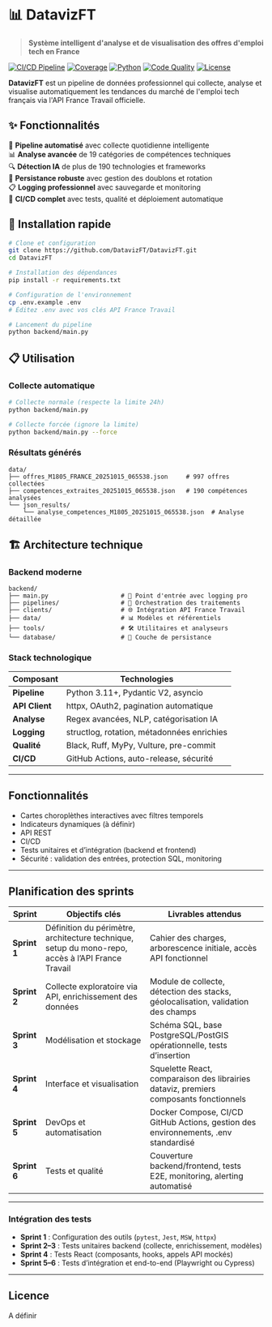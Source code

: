# 📊 DatavizFT

> **Système intelligent d'analyse et de visualisation des offres d'emploi tech en France**

[![CI/CD Pipeline](https://github.com/DatavizFT/DatavizFT/workflows/CI/CD%20Pipeline/badge.svg)](https://github.com/DatavizFT/DatavizFT/actions)
[![Coverage](https://img.shields.io/badge/coverage-95%25-brightgreen.svg)](./htmlcov/index.html)
[![Python](https://img.shields.io/badge/python-3.11+-blue.svg)](https://python.org)
[![Code Quality](https://img.shields.io/badge/code%20quality-A+-green.svg)](./quality.bat)
[![License](https://img.shields.io/badge/license-MIT-green.svg)](LICENSE)

**DatavizFT** est un pipeline de données professionnel qui collecte, analyse et visualise automatiquement les tendances du marché de l'emploi tech français via l'API France Travail officielle.

## ✨ **Fonctionnalités**

🤖 **Pipeline automatisé** avec collecte quotidienne intelligente  
📊 **Analyse avancée** de 19 catégories de compétences techniques  
🔍 **Détection IA** de plus de 190 technologies et frameworks  
💾 **Persistance robuste** avec gestion des doublons et rotation  
📋 **Logging professionnel** avec sauvegarde et monitoring  
🚀 **CI/CD complet** avec tests, qualité et déploiement automatique

## 🚀 **Installation rapide**

```bash
# Clone et configuration
git clone https://github.com/DatavizFT/DatavizFT.git
cd DatavizFT

# Installation des dépendances
pip install -r requirements.txt

# Configuration de l'environnement
cp .env.example .env
# Éditez .env avec vos clés API France Travail

# Lancement du pipeline
python backend/main.py
```

## 📋 **Utilisation**

### **Collecte automatique**
```bash
# Collecte normale (respecte la limite 24h)
python backend/main.py

# Collecte forcée (ignore la limite)
python backend/main.py --force
```

### **Résultats générés**
```
data/
├── offres_M1805_FRANCE_20251015_065538.json     # 997 offres collectées
├── competences_extraites_20251015_065538.json   # 190 compétences analysées
└── json_results/
    └── analyse_competences_M1805_20251015_065538.json  # Analyse détaillée
```

## 🏗️ **Architecture technique**

### **Backend moderne**
```
backend/
├── main.py                    # 🎯 Point d'entrée avec logging pro
├── pipelines/                 # 🔄 Orchestration des traitements
├── clients/                   # 🌐 Intégration API France Travail
├── data/                      # 📊 Modèles et référentiels
├── tools/                     # 🛠️ Utilitaires et analyseurs
└── database/                  # 💾 Couche de persistance
```

### **Stack technologique**
| Composant | Technologies |
|-----------|--------------|
| **Pipeline** | Python 3.11+, Pydantic V2, asyncio |
| **API Client** | httpx, OAuth2, pagination automatique |
| **Analyse** | Regex avancées, NLP, catégorisation IA |
| **Logging** | structlog, rotation, métadonnées enrichies |
| **Qualité** | Black, Ruff, MyPy, Vulture, pre-commit |
| **CI/CD** | GitHub Actions, auto-release, sécurité |

---

## Fonctionnalités

- Cartes choroplèthes interactives avec filtres temporels
- Indicateurs dynamiques (à définir)
- API REST
- CI/CD
- Tests unitaires et d’intégration (backend et frontend)
- Sécurité : validation des entrées, protection SQL, monitoring

---

## Planification des sprints

| Sprint | Objectifs clés | Livrables attendus |
|----------|----------------|---------------------|
| **Sprint 1** | Définition du périmètre, architecture technique, setup du mono-repo, accès à l’API France Travail | Cahier des charges, arborescence initiale, accès API fonctionnel |
| **Sprint 2** | Collecte exploratoire via API, enrichissement des données | Module de collecte, détection des stacks, géolocalisation, validation des champs |
| **Sprint 3** | Modélisation et stockage | Schéma SQL, base PostgreSQL/PostGIS opérationnelle, tests d’insertion |
| **Sprint 4** | Interface et visualisation | Squelette React, comparaison des librairies dataviz, premiers composants fonctionnels |
| **Sprint 5** | DevOps et automatisation | Docker Compose, CI/CD GitHub Actions, gestion des environnements, .env standardisé |
| **Sprint 6** | Tests et qualité | Couverture backend/frontend, tests E2E, monitoring, alerting automatisé |

---

### Intégration des tests

- **Sprint 1** : Configuration des outils (`pytest`, `Jest`, `MSW`, `httpx`)
- **Sprint 2–3** : Tests unitaires backend (collecte, enrichissement, modèles)
- **Sprint 4** : Tests React (composants, hooks, appels API mockés)
- **Sprint 5–6** : Tests d’intégration et end-to-end (Playwright ou Cypress)

---

## Licence

A définir
